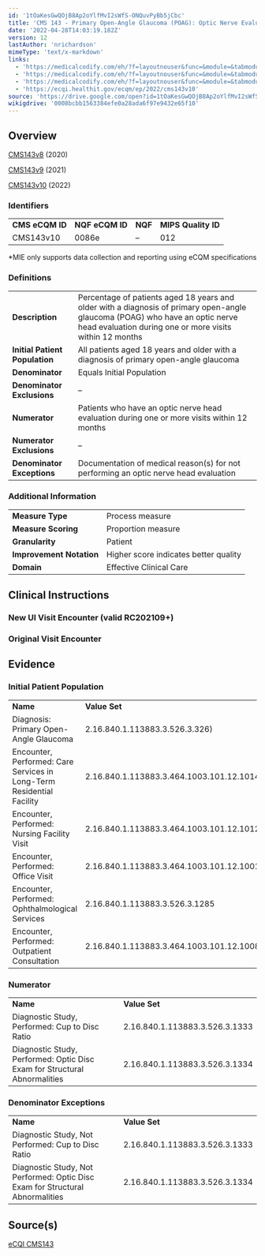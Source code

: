 ```yaml
---
id: '1tOaKesGwQOjB8Ap2oYlfMvI2sWfS-ONQuvPyBb5jCbc'
title: 'CMS 143 - Primary Open-Angle Glaucoma (POAG): Optic Nerve Evaluation'
date: '2022-04-28T14:03:19.182Z'
version: 12
lastAuthor: 'nrichardson'
mimeType: 'text/x-markdown'
links:
  - 'https://medicalcodify.com/eh/?f=layoutnouser&func=&module=&tabmodule=&name=RXDBmain&showresult=CMS143v8&showresulttype=Measure'
  - 'https://medicalcodify.com/eh/?f=layoutnouser&func=&module=&tabmodule=&name=RXDBmain&showresult=CMS143v9&showresulttype=Measure'
  - 'https://medicalcodify.com/eh/?f=layoutnouser&func=&module=&tabmodule=&name=RXDBmain&showresult=CMS143v10&showresulttype=Measure'
  - 'https://ecqi.healthit.gov/ecqm/ep/2022/cms143v10'
source: 'https://drive.google.com/open?id=1tOaKesGwQOjB8Ap2oYlfMvI2sWfS-ONQuvPyBb5jCbc'
wikigdrive: '0008bcbb1563384efe0a28ada6f97e9432e65f10'
---
```

## Overview

[CMS143v8](https://medicalcodify.com/eh/?f=layoutnouser&func=&module=&tabmodule=&name=RXDBmain&showresult=CMS143v8&showresulttype=Measure) (2020)

[CMS143v9](https://medicalcodify.com/eh/?f=layoutnouser&func=&module=&tabmodule=&name=RXDBmain&showresult=CMS143v9&showresulttype=Measure) (2021)

[CMS143v10](https://medicalcodify.com/eh/?f=layoutnouser&func=&module=&tabmodule=&name=RXDBmain&showresult=CMS143v10&showresulttype=Measure) (2022)

### Identifiers

<table>
<tr>
<td><strong>CMS eCQM ID</strong></td>
<td><strong>NQF eCQM ID</strong></td>
<td><strong>NQF</strong></td>
<td><strong>MIPS Quality ID</strong></td>
</tr>
<tr>
<td>CMS143v10</td>
<td>0086e</td>
<td>–</td>
<td>012</td>
</tr>
</table>

*MIE only supports data collection and reporting using eCQM specifications

### Definitions

<table>
<tr>
<td><strong>Description</strong></td>
<td>Percentage of patients aged 18 years and older with a diagnosis of primary open-angle glaucoma (POAG) who have an optic nerve head evaluation during one or more visits within 12 months</td>
</tr>
<tr>
<td><strong>Initial Patient Population</strong></td>
<td>All patients aged 18 years and older with a diagnosis of primary open-angle glaucoma</td>
</tr>
<tr>
<td><strong>Denominator</strong></td>
<td>Equals Initial Population</td>
</tr>
<tr>
<td><strong>Denominator Exclusions</strong></td>
<td>–</td>
</tr>
<tr>
<td><strong>Numerator</strong></td>
<td>Patients who have an optic nerve head evaluation during one or more visits within 12 months</td>
</tr>
<tr>
<td><strong>Numerator Exclusions</strong></td>
<td>–</td>
</tr>
<tr>
<td><strong>Denominator Exceptions</strong></td>
<td>Documentation of medical reason(s) for not performing an optic nerve head evaluation</td>
</tr>
</table>

### Additional Information

<table>
<tr>
<td><strong>Measure Type</strong></td>
<td>Process measure</td>
</tr>
<tr>
<td><strong>Measure Scoring</strong></td>
<td>Proportion measure</td>
</tr>
<tr>
<td><strong>Granularity</strong></td>
<td>Patient</td>
</tr>
<tr>
<td><strong>Improvement Notation</strong></td>
<td>Higher score indicates better quality</td>
</tr>
<tr>
<td><strong>Domain</strong></td>
<td>Effective Clinical Care</td>
</tr>
</table>

## Clinical Instructions

### New UI Visit Encounter (valid RC202109+)


### Original Visit Encounter

## Evidence

### Initial Patient Population

<table>
<tr>
<td><strong>Name</strong></td>
<td><strong>Value Set</strong></td>
</tr>
<tr>
<td>Diagnosis: Primary Open-Angle Glaucoma</td>
<td>2.16.840.1.113883.3.526.3.326)</td>
</tr>
<tr>
<td>Encounter, Performed: Care Services in Long-Term Residential Facility</td>
<td>2.16.840.1.113883.3.464.1003.101.12.1014</td>
</tr>
<tr>
<td>Encounter, Performed: Nursing Facility Visit</td>
<td>2.16.840.1.113883.3.464.1003.101.12.1012</td>
</tr>
<tr>
<td>Encounter, Performed: Office Visit</td>
<td>2.16.840.1.113883.3.464.1003.101.12.1001</td>
</tr>
<tr>
<td>Encounter, Performed: Ophthalmological Services</td>
<td>2.16.840.1.113883.3.526.3.1285</td>
</tr>
<tr>
<td>Encounter, Performed: Outpatient Consultation</td>
<td>2.16.840.1.113883.3.464.1003.101.12.1008</td>
</tr>
</table>

### Numerator

<table>
<tr>
<td><strong>Name</strong></td>
<td><strong>Value Set</strong></td>
</tr>
<tr>
<td>Diagnostic Study, Performed: Cup to Disc Ratio</td>
<td>2.16.840.1.113883.3.526.3.1333</td>
</tr>
<tr>
<td>Diagnostic Study, Performed: Optic Disc Exam for Structural Abnormalities</td>
<td>2.16.840.1.113883.3.526.3.1334</td>
</tr>
</table>

### Denominator Exceptions

<table>
<tr>
<td><strong>Name</strong></td>
<td><strong>Value Set</strong></td>
</tr>
<tr>
<td>Diagnostic Study, Not Performed: Cup to Disc Ratio</td>
<td>2.16.840.1.113883.3.526.3.1333</td>
</tr>
<tr>
<td>Diagnostic Study, Not Performed: Optic Disc Exam for Structural Abnormalities</td>
<td>2.16.840.1.113883.3.526.3.1334</td>
</tr>
</table>

## Source(s)

[eCQI CMS143](https://ecqi.healthit.gov/ecqm/ep/2022/cms143v10)

